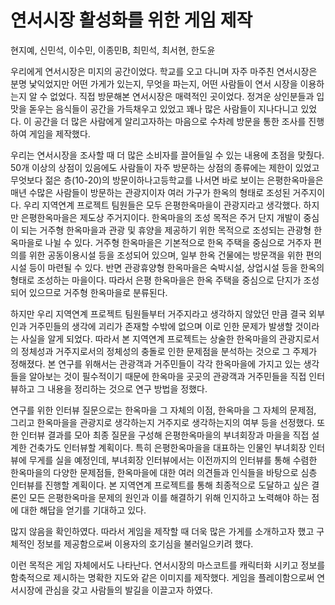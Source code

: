 # 연서시장 활성화를 위한 게임 제작
현지예, 신민석, 이수민, 이종민B, 최민석, 최서현, 한도윤


우리에게 연서시장은 미지의 공간이었다. 학교를 오고 다니며 자주 마주친 연서시장은 분명 낯익었지만 어떤 가게가 있는지, 무엇을 파는지, 어떤 사람들이 연서 시장을 이용하는지 알 수 없었다. 직접 방문해본 연서시장은 매력적인 곳이었다. 정겨운 상인분들과 입맛을 돋우는 음식들이 공간을 가득채우고 있었고 꽤나 많은 사람들이 지나다니고 있었다. 이 공간을 더 많은 사람에게 알리고자하는 마음으로 수차례 방문을 통한 조사를 진행하여 게임을 제작했다.

우리는 연서시장을 조사할 때 더 많은 소비자를 끌어들일 수 있는 내용에 초점을 맞췄다. 50개 이상의 상점이 있음에도 사람들이 자주 방문하는 상점의 종류에는 제한이 있었고 무엇보다 젊은 층(10-20)의 방문이하나고등학교를 나서면 바로 보이는 은평한옥마을은 매년 수많은 사람들이 방문하는 관광지이자 여러 가구가 한옥의 형태로 조성된 거주지이다. 우리 지역연계 프로젝트 팀원들은 모두 은평한옥마을이 관광지라고 생각했다. 하지만 은평한옥마을은 제도상 주거지이다. 한옥마을의 조성 목적은 주거 단지 개발이 중심이 되는 거주형 한옥마을과 관광 및 휴양을 제공하기 위한 목적으로 조성되는 관광형 한옥마을로 나뉠 수 있다. 거주형 한옥마을은 기본적으로 한옥 주택을 중심으로 거주자 편의를 위한 공동이용시설 등을 조성되어 있으며, 일부 한옥 건물에는 방문객을 위한 편의 시설 등이 마련될 수 있다. 반면 관광휴양형 한옥마을은 숙박시설, 상업시설 등을 한옥의 형태로 조성하는 마을이다. 따라서 은평 한옥마을은 한옥 주택을 중심으로 단지가 조성되어 있으므로 거주형 한옥마을로 분류된다.

하지만 우리 지역연계 프로젝트 팀원들부터 거주지라고 생각하지 않았던 만큼 결국 외부인과 거주민들의 생각에 괴리가 존재할 수밖에 없으며 이로 인한 문제가 발생할 것이라는 사실을 알게 되었다. 따라서 본 지역연계 프로젝트는 상술한 한옥마을의 관광지로서의 정체성과 거주지로서의 정체성의 충돌로 인한 문제점을 분석하는 것으로 그 주제가 정해졌다. 본 연구를 위해서는 관광객과 거주민들이 각각 한옥마을에 가지고 있는 생각들을 알아보는 것이 필수적이기 때문에 한옥마을 곳곳의 관광객과 거주민들을 직접 인터뷰하고 그 내용을 정리하는 것으로 연구 방법을 정했다.

연구를 위한 인터뷰 질문으로는 한옥마을 그 자체의 이점, 한옥마을 그 자체의 문제점, 그리고 한옥마을을 관광지로 생각하는지 거주지로 생각하는지의 여부 등을 선정했다. 또한 인터뷰 결과를 모아 최종 질문을 구성해 은평한옥마을의 부녀회장과 마을을 직접 설계한 건축가도 인터뷰할 계획이다. 특히 은평한옥마을을 대표하는 인물인 부녀회장 인터뷰에 무게를 실을 예정인데, 부녀회장 인터뷰에서는 이전까지의 인터뷰를 통해 수렴한 한옥마을의 다양한 문제점들, 한옥마을에 대한 여러 의견들과 인식들을 바탕으로 심층 인터뷰를 진행할 계획이다. 본 지역연계 프로젝트를 통해 최종적으로 도달하고 싶은 결론인 모든 은평한옥마을 문제의 원인과 이를 해결하기 위해 인지하고 노력해야 하는 점에 대한 해답을 얻기를 기대하고 있다.

많지 않음을 확인하였다. 따라서 게임을 제작할 때 더욱 많은 가게를 소개하고자 했고 구체적인 정보를 제공함으로써 이용자의 호기심을 불러일으키려 했다.

이런 목적은 게임 자체에서도 나타난다. 연서시장의 마스코트를 캐릭터화 시키고 정보를 함축적으로 제시하는 명확한 지도와 같은 이미지를 제작했다. 게임을 플레이함으로써 연서시장에 관심을 갖고 사람들의 발길을 이끌고자 하였다.